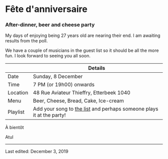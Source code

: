 # Fête d'anniversaire
### After-dinner, beer and cheese party

My days of enjoying being 27 years old are nearing their end. I am awaiting results from the poll. 

We have a couple of musicians in the guest list so it should be all the more fun. I look forward to seeing you all soon.



|          | Details                                                      |
| -------- | ------------------------------------------------------------ |
| Date     | Sunday, 8 December                                           |
| Time     | 7 PM (or 19h00) onwards                                      |
| Location | 48 Rue Aviateur Thieffry, Etterbeek 1040                     |
| Menu     | Beer, Cheese, Bread, Cake, Ice-cream                         |
| Playlist | Add your song to [the list](https://docs.google.com/spreadsheets/d/1J-loJ7iT9n5aTWZCl9AiB_orrqPVkQiv0nBCxRPnIn8/edit?usp=sharing) and perhaps someone plays it at the party! |





À bientôt

Atul















---
Last edited: December 3, 2019